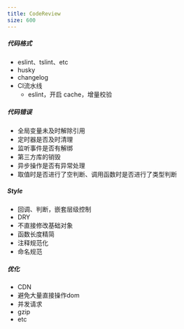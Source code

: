 ```yaml
---
title: CodeReview
size: 600
---
```

##### 代码格式

- eslint、tslint、etc
- husky
- changelog
- CI流水线
  - eslint，开启 cache，增量校验

##### 代码错误

- 全局变量未及时解除引用
- 定时器是否及时清理
- 监听事件是否有解绑
- 第三方库的销毁
- 异步操作是否有异常处理
- 取值时是否进行了空判断、调用函数时是否进行了类型判断

##### Style

- 回调、判断，嵌套层级控制
- DRY
- 不直接修改基础对象
- 函数长度精简
- 注释规范化
- 命名规范

##### 优化

- CDN
- 避免大量直接操作dom
- 并发请求
- gzip
- etc

